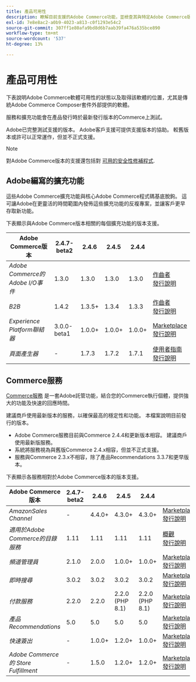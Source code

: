 ```yaml
---
title: 產品可用性
description: 瞭解目前支援的Adobe Commerce功能，並檢查其與特定Adobe Commerce版本的相容性。
exl-id: 7e8e8ac2-a0b9-4023-a813-c0f1293e54c2
source-git-commit: 307ff1e80afa9bd8d6b7aab39fa476a535bce890
workflow-type: tm+mt
source-wordcount: '537'
ht-degree: 13%

---
```


# 產品可用性

下表說明Adobe Commerce軟體可用性的狀態以及取得該軟體的位置，尤其是傳統Adobe Commerce Composer套件外部提供的軟體。

服務和擴充功能會在產品發行時於最新發行版本的Commerce上測試。

Adobe已完整測試支援的版本。 Adobe客戶支援可提供支援版本的協助。 較舊版本或許可以正常運作，但並不正式支援。

>[!NOTE]
>
>對Adobe Commerce版本的支援還包括對 [可用的安全性修補程式](versions.md).

## Adobe編寫的擴充功能

這些Adobe Commerce擴充功能與核心Adobe Commerce程式碼基底脫鉤。 這可讓Adobe在更靈活的時間範圍內發佈這些擴充功能的反複專案，並讓客戶更早存取新功能。


下表顯示與Adobe Commerce版本相關的每個擴充功能的版本支援。

| **Adobe Commerce版本** | 2.4.7-beta2 | 2.4.6 | 2.4.5 | 2.4.4 |                                                                                                                                                                                                                                          |
|---------------------------------------|-------------|--------|--------|--------|------------------------------------------------------------------------------------------------------------------------------------------------------------------------------------------------------------------------------------------|
| _Adobe Commerce的Adobe I/O事件_ | 1.3.0 | 1.3.0 | 1.3.0 | 1.3.0 | [作曲者](https://developer.adobe.com/commerce/extensibility/events/installation/) <br/>[發行說明](https://developer.adobe.com/commerce/extensibility/events/release-notes/) |
| _B2B_ | 1.4.2 | 1.3.5+ | 1.3.4 | 1.3.3 | [作曲者](https://experienceleague.adobe.com/docs/commerce-admin/b2b/install.html) <br/> [發行說明](https://experienceleague.adobe.com/docs/commerce-admin/b2b/release-notes.html) |
| _Experience Platform聯結器_ | 3.0.0-beta1 | 1.0.0+ | 1.0.0+ | 1.0.0+ | [Marketplace](https://commercemarketplace.adobe.com/magento-experience-platform-connector.html)<br/>[發行說明](https://experienceleague.adobe.com/docs/commerce-merchant-services/experience-platform-connector/release-notes.html) |
| _頁面產生器_ | - | 1.7.3 | 1.7.2 | 1.7.1 | [使用者指南](https://experienceleague.adobe.com/docs/commerce-admin/page-builder/guide-overview.html)<br/> [發行說明](https://experienceleague.adobe.com/docs/commerce-admin/page-builder/release-notes.html) |

## Commerce服務

[Commerce服務](https://experienceleague.adobe.com/docs/commerce-merchant-services/user-guides/home.html) 是一套Adobe託管功能，結合您的Commerce執行個體，提供強大的功能及快速的回應時間。

建議商戶使用最新版本的服務，以確保最高的穩定性和功能。 本檔案說明目前發行的版本。

* Adobe Commerce服務目前與Commerce 2.4.4和更新版本相容。 建議商戶使用最新版服務。
* 系統將服務視為與舊版Commerce 2.4.x相容，但並不正式支援。
* 服務與Commerce 2.3.x不相容，除了產品Recommendations 3.3.7和更早版本。

下表顯示各服務相對於Adobe Commerce版本的版本支援。

| **Adobe Commerce版本** | 2.4.7-beta2 | 2.4.6 | 2.4.5 | 2.4.4 |                                                                                                                                                                                                                                                |
|----------------------------------------|-------------|--------|-----------------|-----------------|------------------------------------------------------------------------------------------------------------------------------------------------------------------------------------------------------------------------------------------------|
| _AmazonSales Channel_ | - | 4.4.0+ | 4.3.0+ | 4.3.0+ | [Marketplace](https://commercemarketplace.adobe.com/magento-module-amazon.html)<br/> [發行說明](https://experienceleague.adobe.com/docs/commerce-channels/amazon/release-notes.html) |
| _適用於Adobe Commerce的目錄服務_ | 1.11 | 1.11 | 1.11 | 1.11 | [概觀](https://experienceleague.adobe.com/docs/commerce-merchant-services/catalog-service/guide-overview.html)<br/> [發行說明](https://experienceleague.adobe.com/docs/commerce-merchant-services/catalog-service/release-notes.html) |
| _頻道管理員_ | 2.1.0 | 2.0.0 | 1.0.0+ | 1.0.0+ | [Marketplace](https://commercemarketplace.adobe.com/magento-channel-manager.html)<br/> [發行說明](https://experienceleague.adobe.com/docs/commerce-channels/channel-manager/release-notes.html) |
| _即時搜尋_ | 3.0.2 | 3.0.2 | 3.0.2 | 3.0.2 | [Marketplace](https://commercemarketplace.adobe.com/magento-live-search.html)<br/>[發行說明](https://experienceleague.adobe.com/docs/commerce-merchant-services/live-search/release-notes.html) |
| _付款服務_ | 2.2.0 | 2.2.0 | 2.2.0 (PHP 8.1) | 2.2.0 (PHP 8.1) | [Marketplace](https://commercemarketplace.adobe.com/magento-payment-services.html)<br/> [發行說明](https://commercemarketplace.adobe.com/magento-payment-services.html) |
| _產品Recommendations_ | 5.0 | 5.0 | 5.0 | 5.0 | [Marketplace](https://commercemarketplace.adobe.com/magento-product-recommendations.html)<br/> [發行說明](https://experienceleague.adobe.com/docs/commerce-merchant-services/product-recommendations/release-notes.html) |
| _快速簽出_ | - | 1.0.0+ | 1.2.0+ | 1.0.0+ | [Marketplace](https://commercemarketplace.adobe.com/magento-quick-checkout.html)<br/> [發行說明](https://experienceleague.adobe.com/docs/commerce-merchant-services/product-recommendations/release-notes.html) |
| _Adobe Commerce 的 Store Fulfillment_ | - | 1.5.0 | 1.2.0+ | 1.2.0+ | [Marketplace](https://commercemarketplace.adobe.com/store-fulfillment-magento-walmart.html)<br/> [發行說明](https://experienceleague.adobe.com/docs/commerce-merchant-services/store-fulfillment/release-notes.html) |

